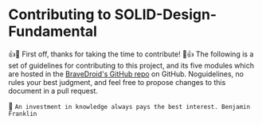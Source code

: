 # Contributing to SOLID-Design-Fundamental

:+1::tada: First off, thanks for taking the time to contribute! :tada::+1:
The following is a set of guidelines for contributing to this project, and its five modules which are hosted in the [BraveDroid's GitHub repo](https://github.com/BraveDroid) on GitHub.
Noguidelines, no rules your best judgment, and feel free to propose changes to this document in a pull request.

:checkered_flag:
`An investment in knowledge
always pays the best interest.
Benjamin Franklin`
